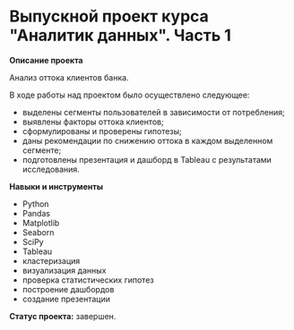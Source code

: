 # Выпускной проект курса "Аналитик данных". Часть 1

**Описание проекта** 

Анализ оттока клиентов банка.

В ходе работы над проектом было осуществлено следующее:
- выделены сегменты пользователей в зависимости от потребления;
- выявлены факторы оттока клиентов;
- сформулированы и проверены гипотезы;
- даны рекомендации по снижению оттока в каждом выделенном сегменте;
- подготовлены презентация и дашборд в Tableau с результатами исследования.

**Навыки и инструменты**

- Python 
- Pandas
- Matplotlib
- Seaborn
- SciPy
- Tableau
- кластеризация
- визуализация данных 
- проверка статистических гипотез
- построение дашбордов
- создание презентации 



**Статус проекта:** завершен.
